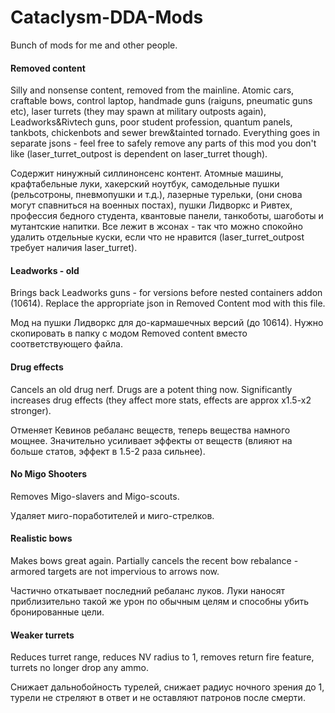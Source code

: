 # Cataclysm-DDA-Mods
Bunch of mods for me and other people.

#### **Removed content**

Silly and nonsense content, removed from the mainline. Atomic cars, craftable bows, control laptop, handmade guns (raiguns, pneumatic guns etc), laser turrets (they may spawn at military outposts again), Leadworks&Rivtech guns, poor student profession, quantum panels, tankbots, chickenbots and sewer brew&tainted tornado. Everything goes in separate jsons - feel free to safely remove any parts of this mod you don't like (laser_turret_outpost is dependent on laser_turret though).

Содержит нинужный силлинонсенс контент. Атомные машины, крафтабельные луки, хакерский ноутбук, самодельные пушки (рельсотроны, пневмопушки и т.д.), лазерные турельки, (они снова могут спавниться на военных постах), пушки Лидворкс и Ривтех, профессия бедного студента, квантовые панели, танкоботы, шагоботы и мутантские напитки. Все лежит в жсонах - так что можно спокойно удалить отдельные куски, если что не нравится (laser_turret_outpost требует наличия laser_turret).

#### **Leadworks - old**

Brings back Leadworks guns - for versions before nested containers addon (10614). Replace the appropriate json in Removed Content mod with this file.

Мод на пушки Лидворкс для до-кармашечных версий (до 10614). Нужно скопировать в папку с модом Removed content вместо соответствующего файла.

#### **Drug effects**

Cancels an old drug nerf. Drugs are a potent thing now. Significantly increases drug effects (they affect more stats, effects are approx x1.5-x2 stronger).

Отменяет Кевинов ребаланс веществ, теперь вещества намного мощнее. Значительно усиливает эффекты от веществ (влияют на больше статов, эффект в 1.5-2 раза сильнее).

#### **No Migo Shooters**

Removes Migo-slavers and Migo-scouts.

Удаляет миго-поработителей и миго-стрелков.

#### **Realistic bows**

Makes bows great again. Partially cancels the recent bow rebalance - armored targets are not impervious to arrows now.

Частично откатывает последний ребаланс луков. Луки наносят приблизительно такой же урон по обычным целям и способны убить бронированные цели.

#### **Weaker turrets**

Reduces turret range, reduces NV radius to 1, removes return fire feature, turrets no longer drop any ammo.

Снижает дальнобойность турелей, снижает радиус ночного зрения до 1, турели не стреляют в ответ и не оставляют патронов после смерти.
